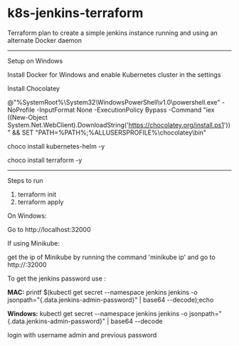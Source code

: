 # k8s-jenkins-terraform
Terraform plan to create a simple jenkins instance running and using an alternate Docker daemon

-----------------------

Setup on Windows 

Install Docker for Windows and enable Kubernetes cluster in the settings

Install Chocolatey

@"%SystemRoot%\System32\WindowsPowerShell\v1.0\powershell.exe" -NoProfile -InputFormat None -ExecutionPolicy Bypass -Command "iex ((New-Object System.Net.WebClient).DownloadString('https://chocolatey.org/install.ps1'))" && SET "PATH=%PATH%;%ALLUSERSPROFILE%\chocolatey\bin"

choco install kubernetes-helm -y

choco install terraform -y


-----------------------
Steps to run  

1) terraform init
2) terraform apply

On Windows:

Go to http://localhost:32000

If using Minikube:

get the ip of Minikube by running the command 'minikube ip' and go to http://<minikube ip value>:32000

To get the jenkins password use : 

**MAC:** printf $(kubectl get secret --namespace jenkins jenkins -o jsonpath="{.data.jenkins-admin-password}" | base64 --decode);echo

**Windows:** kubectl get secret --namespace jenkins jenkins -o jsonpath="{.data.jenkins-admin-password}" | base64 --decode

login with username admin and previous password
